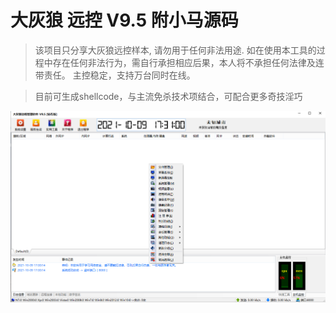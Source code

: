 # 大灰狼 远控 V9.5 附小马源码

> 该项目只分享大灰狼远控样本, 请勿用于任何非法用途. 如在使用本工具的过程中存在任何非法行为，需自行承担相应后果，本人将不承担任何法律及连带责任。 主控稳定，支持万台同时在线。

> 目前可生成shellcode，与主流免杀技术项结合，可配合更多奇技淫巧
<p>
    <img alt="大灰狼图片" src="https://github.com/0xCuSO4/DHLYK/blob/main/images/1.png?raw=true"  style="max-width:100%;">
</p>

